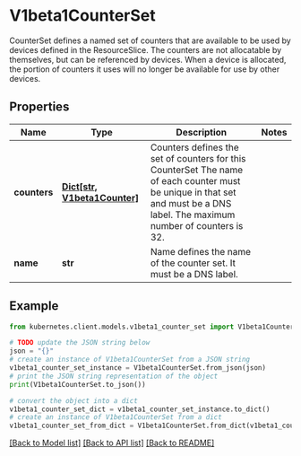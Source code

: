 # V1beta1CounterSet

CounterSet defines a named set of counters that are available to be used by devices defined in the ResourceSlice.  The counters are not allocatable by themselves, but can be referenced by devices. When a device is allocated, the portion of counters it uses will no longer be available for use by other devices.

## Properties

Name | Type | Description | Notes
------------ | ------------- | ------------- | -------------
**counters** | [**Dict[str, V1beta1Counter]**](V1beta1Counter.md) | Counters defines the set of counters for this CounterSet The name of each counter must be unique in that set and must be a DNS label.  The maximum number of counters is 32. | 
**name** | **str** | Name defines the name of the counter set. It must be a DNS label. | 

## Example

```python
from kubernetes.client.models.v1beta1_counter_set import V1beta1CounterSet

# TODO update the JSON string below
json = "{}"
# create an instance of V1beta1CounterSet from a JSON string
v1beta1_counter_set_instance = V1beta1CounterSet.from_json(json)
# print the JSON string representation of the object
print(V1beta1CounterSet.to_json())

# convert the object into a dict
v1beta1_counter_set_dict = v1beta1_counter_set_instance.to_dict()
# create an instance of V1beta1CounterSet from a dict
v1beta1_counter_set_from_dict = V1beta1CounterSet.from_dict(v1beta1_counter_set_dict)
```
[[Back to Model list]](../README.md#documentation-for-models) [[Back to API list]](../README.md#documentation-for-api-endpoints) [[Back to README]](../README.md)



